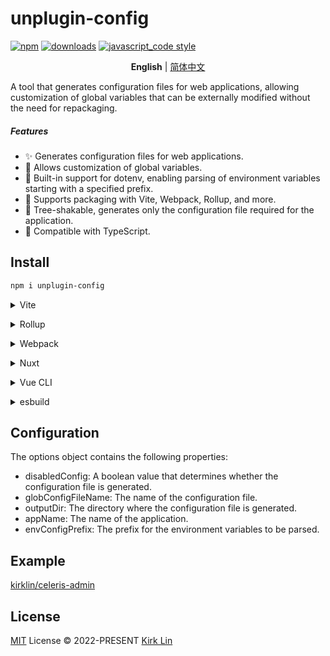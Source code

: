 # unplugin-config

[![npm][npm-image]][npm-url] [![downloads][downloads-image]][downloads-url] [![javascript_code style][code-style-image]][code-style-url]

[npm-image]: https://img.shields.io/npm/v/unplugin-config.svg
[npm-url]: https://npmjs.org/package/unplugin-config
[downloads-image]: https://img.shields.io/npm/dm/unplugin-config.svg
[downloads-url]: https://npmjs.org/package/unplugin-config
[code-style-image]: https://img.shields.io/badge/code__style-%40kirklin%2Feslint--config-brightgreen
[code-style-url]: https://github.com/kirklin/eslint-config/

<div align='center'>
<b>English</b> | <a href="README.zh-cn.md">简体中文</a>
<br>
</div>


A tool that generates configuration files for web applications, allowing customization of global variables that can be externally modified without the need for repackaging.

##### Features
- ✨ Generates configuration files for web applications.
- 🔨 Allows customization of global variables.
- 🌈 Built-in support for dotenv, enabling parsing of environment variables starting with a specified prefix.
- 🚀 Supports packaging with Vite, Webpack, Rollup, and more.
- 🎉 Tree-shakable, generates only the configuration file required for the application.
- 🌟 Compatible with TypeScript.

## Install

```bash
npm i unplugin-config
```

<details>
<summary>Vite</summary><br>

```ts
// vite.config.ts
import ConfigPlugin from "unplugin-config/vite";

export default defineConfig({
  plugins: [
    ConfigPlugin({ /* options */ }),
  ],
});
```

Example: [`playground/`](./playground/)

<br></details>

<details>
<summary>Rollup</summary><br>

```ts
// rollup.config.js
import ConfigPlugin from "unplugin-config/rollup";

export default {
  plugins: [
    ConfigPlugin({ /* options */ }),
  ],
};
```

<br></details>


<details>
<summary>Webpack</summary><br>

```ts
// webpack.config.js
module.exports = {
  /* ... */
  plugins: [
    require("unplugin-config/webpack")({ /* options */ })
  ]
};
```

<br></details>

<details>
<summary>Nuxt</summary><br>

```ts
// nuxt.config.js
export default {
  buildModules: [
    ["unplugin-config/nuxt", { /* options */ }],
  ],
};
```

> This module works for both Nuxt 2 and [Nuxt Vite](https://github.com/nuxt/vite)

<br></details>

<details>
<summary>Vue CLI</summary><br>

```ts
// vue.config.js
module.exports = {
  configureWebpack: {
    plugins: [
      require("unplugin-config/webpack")({ /* options */ }),
    ],
  },
};
```

<br></details>

<details>
<summary>esbuild</summary><br>

```ts
// esbuild.config.js
import { build } from "esbuild";
import ConfigPlugin from "unplugin-config/esbuild";

build({
  plugins: [ConfigPlugin()],
});
```

<br></details>

## Configuration

The options object contains the following properties:

- disabledConfig: A boolean value that determines whether the configuration file is generated.
- globConfigFileName: The name of the configuration file.
- outputDir: The directory where the configuration file is generated.
- appName: The name of the application.
- envConfigPrefix: The prefix for the environment variables to be parsed.

## Example

[kirklin/celeris-admin](https://github.com/kirklin/celeris-admin)


## License

[MIT](./LICENSE) License © 2022-PRESENT [Kirk Lin](https://github.com/kirklin)
